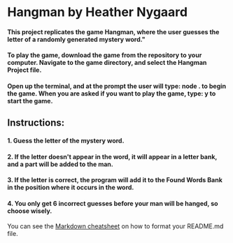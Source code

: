 # Hangman by Heather Nygaard

#### This project replicates the game Hangman, where the user guesses the letter of a randomly generated mystery word."
#### To play the game, download the game from the repository to your computer.  Navigate to the game directory, and select the Hangman Project file.  
#### Open up the terminal, and at the prompt the user will type: node . to begin the game.  When you are asked if you want to play the game, type: y to start the game.  

## Instructions:
#### 1. Guess the letter of the mystery word.
#### 2. If the letter doesn't appear in the word, it will appear in a letter bank, and a part will be added to the man.
#### 3. If the letter is correct, the program will add it to the Found Words Bank in the position where it occurs in the word.
#### 4. You only get 6 incorrect guesses before your man will be hanged, so choose wisely. 



You can see the [Markdown cheatsheet](https://github.com/adam-p/markdown-here/wiki/Markdown-Cheatsheet) on how to format your README.md file.
